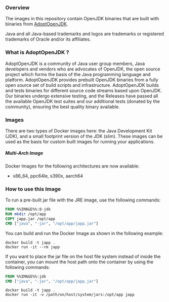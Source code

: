 ### Overview

The images in this repository contain OpenJDK binaries that are built with binaries from [AdoptOpenJDK](https://adoptopenjdk.net/).

Java and all Java-based trademarks and logos are trademarks or registered trademarks of Oracle and/or its affiliates.

### What is AdoptOpenJDK ?

AdoptOpenJDK is a community of Java user group members, Java developers and vendors who are advocates of OpenJDK, the open source project which forms the basis of the Java programming language and platform. AdoptOpenJDK provides prebuilt OpenJDK binaries from a fully open source set of build scripts and infrastructure. AdoptOpenJDK builds and tests binaries for different source code streams based upon OpenJDK. Our binaries undergo extensive testing, and the Releases have passed all the available OpenJDK test suites and our additional tests (donated by the community), ensuring the best quality binary available.

### Images

There are two types of Docker images here: the Java Development Kit (JDK), and a small footprint version of the JDK (slim). These images can be used as the basis for custom built images for running your applications.

##### Multi-Arch Image

Docker Images for the following architectures are now available:

-	x86\_64, ppc64le, s390x, aarch64

### How to use this Image

To run a pre-built jar file with the JRE image, use the following commands:

```dockerfile
FROM %%IMAGE%%:8-jdk
RUN mkdir /opt/app
COPY japp.jar /opt/app
CMD ["java", "-jar", "/opt/app/japp.jar"]
```

You can build and run the Docker Image as shown in the following example:

```console
docker build -t japp .
docker run -it --rm japp
```

If you want to place the jar file on the host file system instead of inside the container, you can mount the host path onto the container by using the following commands:

```dockerfile
FROM %%IMAGE%%:jdk
CMD ["java", "-jar", "/opt/app/japp.jar"]
```

```console
docker build -t japp .
docker run -it -v /path/on/host/system/jars:/opt/app japp
```
